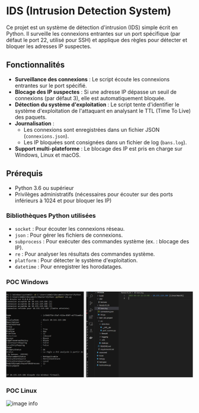
# IDS (Intrusion Detection System)

Ce projet est un système de détection d'intrusion (IDS) simple écrit en Python. Il surveille les connexions entrantes sur un port spécifique (par défaut le port 22, utilisé pour SSH) et applique des règles pour détecter et bloquer les adresses IP suspectes.

## Fonctionnalités

- **Surveillance des connexions** : Le script écoute les connexions entrantes sur le port spécifié.
- **Blocage des IP suspectes** : Si une adresse IP dépasse un seuil de connexions (par défaut 3), elle est automatiquement bloquée.
- **Détection du système d'exploitation** : Le script tente d'identifier le système d'exploitation de l'attaquant en analysant le TTL (Time To Live) des paquets.
- **Journalisation** :
  - Les connexions sont enregistrées dans un fichier JSON (`connexions.json`).
  - Les IP bloquées sont consignées dans un fichier de log (`bans.log`).
- **Support multi-plateforme** : Le blocage des IP est pris en charge sur Windows, Linux et macOS.

## Prérequis

- Python 3.6 ou supérieur
- Privilèges administratifs (nécessaires pour écouter sur des ports inférieurs à 1024 et pour bloquer les IP)

### Bibliothèques Python utilisées

- `socket` : Pour écouter les connexions réseau.
- `json` : Pour gérer les fichiers de connexions.
- `subprocess` : Pour exécuter des commandes système (ex. : blocage des IP).
- `re` : Pour analyser les résultats des commandes système.
- `platform` : Pour détecter le système d'exploitation.
- `datetime` : Pour enregistrer les horodatages.

### POC Windows  

![image info](img/img.png)


### POC Linux 

![image info](img/img2.png)
